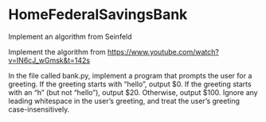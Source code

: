 # HomeFederalSavingsBank
Implement an algorithm from Seinfeld

Implement the algorithm from https://www.youtube.com/watch?v=IN6cJ_wGmsk&t=142s 

In the file called bank.py, implement a program that prompts the user for a greeting. If the greeting starts with “hello”, output $0. If the greeting starts with an “h” (but not “hello”), output $20. Otherwise, output $100. Ignore any leading whitespace in the user’s greeting, and treat the user’s greeting case-insensitively.
